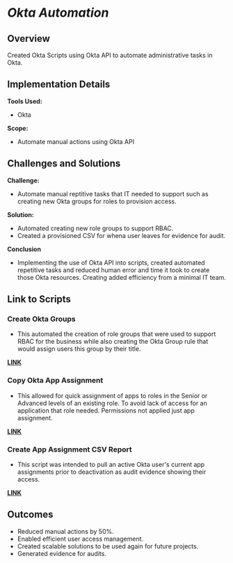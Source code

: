 # *Okta Automation*

## Overview
Created Okta Scripts using Okta API to automate administrative tasks in Okta.

## Implementation Details
**Tools Used:** 
- Okta

**Scope:** 
- Automate manual actions using Okta API

## Challenges and Solutions
**Challenge:** 
- Automate manual reptitive tasks that IT needed to support such as creating new Okta groups for roles to provision access.

**Solution:** 
- Automated creating new role groups to support RBAC.
- Created a provisioned CSV for whena user leaves for evidence for audit.

**Conclusion**
- Implementing the use of Okta API into scripts, created automated repetitive tasks and reduced human error and time it took to create those Okta resources. Creating added efficiency from a minimal IT team.

## Link to Scripts

### Create Okta Groups
- This automated the creation of role groups that were used to support RBAC for the business while also creating the Okta Group rule that would assign users this group by their title.

[**LINK**](https://github.com/vincenttvo/vincenttvo.github.io/blob/main/Projects/Workflow_Automation/Python/okta-autoamtion/okta_groups_create_w_rules.py)

### Copy Okta App Assignment
- This allowed for quick assignment of apps to roles in the Senior or Advanced levels of an existing role. To avoid lack of access for an application that role needed. Permissions not applied just app assignment.

[**LINK**](https://github.com/vincenttvo/vincenttvo.github.io/blob/main/Projects/Workflow_Automation/Python/okta-autoamtion/okta_assign_copied_apps_to_group.py)

### Create App Assignment CSV Report
- This script was intended to pull an active Okta user's current app assignments prior to deactivation as audit evidence showing their access.

[**LINK**](https://github.com/vincenttvo/vincenttvo.github.io/blob/main/Projects/Workflow_Automation/Python/okta-autoamtion/okta_user_app_access_csv.py)


## Outcomes
- Reduced manual actions by 50%.
- Enabled efficient user access management.
- Created scalable solutions to be used again for future projects.
- Generated evidence for audits.
